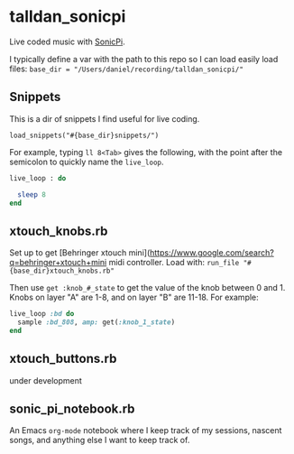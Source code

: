 # talldan_sonicpi
Live coded music with [SonicPi](https://sonic-pi.net/).

I typically define a var with the path to this repo so I can load easily load files:
`base_dir = "/Users/daniel/recording/talldan_sonicpi/"`

## Snippets
This is a dir of snippets I find useful for live coding.

`load_snippets("#{base_dir}snippets/")`

For example, typing `ll 8<Tab>` gives the following, with the point after the semicolon to quickly name the `live_loop`.

``` ruby
live_loop : do

  sleep 8
end
```

## xtouch_knobs.rb
Set up to get  [Behringer xtouch mini](https://www.google.com/search?q=behringer+xtouch+mini midi controller. Load with:
`run_file "#{base_dir}xtouch_knobs.rb"`

Then use `get :knob_#_state` to get the value of the knob between 0 and 1. Knobs on layer "A" are 1-8, and on layer "B" are 11-18. For example:

``` ruby
live_loop :bd do
  sample :bd_808, amp: get(:knob_1_state)
end
```

## xtouch_buttons.rb
under development

## sonic_pi_notebook.rb
An Emacs `org-mode` notebook where I keep track of my sessions, nascent songs, and anything else I want to keep track of.
